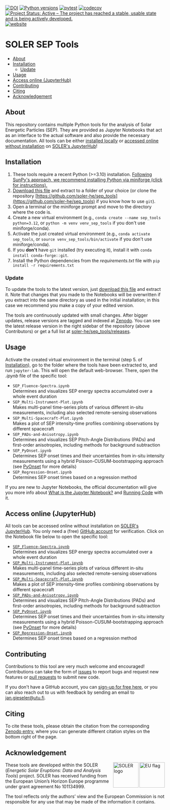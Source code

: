 [![DOI](https://zenodo.org/badge/DOI/10.5281/zenodo.15058294.svg)](https://doi.org/10.5281/zenodo.15058293)
[![Python versions](https://img.shields.io/badge/python-3.10_--_3.13-blue)]()
[![pytest](https://github.com/soler-he/sep_tools/actions/workflows/pytest.yml/badge.svg?branch=main)](https://github.com/soler-he/sep_tools/actions/workflows/pytest.yml)
[![codecov](https://codecov.io/gh/soler-he/sep_tools/graph/badge.svg?token=YW5I35VUIC)](https://codecov.io/gh/soler-he/sep_tools)
[![Project Status: Active – The project has reached a stable, usable state and is being actively developed.](https://www.repostatus.org/badges/latest/active.svg)](https://www.repostatus.org/#active)
[![website](https://img.shields.io/badge/Project%20Website-blue)](https://soler-horizon.eu)

# SOLER SEP Tools

- [About](#about)
- [Installation](#installation)
    - [Update](#update)
- [Usage](#usage)
- [Access online (JupyterHub)](#access-online-jupyterhub)
- [Contributing](#contributing)
- [Citing](#citing)
- [Acknowledgement](#acknowledgement)

## About

This repository contains multiple Python tools for the analysis of Solar Energetic Particles (SEP). They are provided as Jupyter Notebooks that act as an interface to the actual software and also provide the necessary documentation. All tools can be either [installed locally](#installation) or [accessed online without installation](#access-online-jupyterhub) on [SOLER's JupyterHub](https://soler-horizon.eu/hub/)!

## Installation

1. These tools require a recent Python (>=3.10) installation. [Following SunPy's approach, we recommend installing Python via miniforge (click for instructions).](https://docs.sunpy.org/en/stable/tutorial/installation.html#installing-python)
2. [Download this file](https://github.com/soler-he/sep_tools/archive/refs/heads/main.zip) and extract to a folder of your choice (or clone the repository [https://github.com/soler-he/sep_tools](https://github.com/soler-he/sep_tools) if you know how to use `git`).
3. Open a terminal or the miniforge prompt and move to the directory where the code is.
4. Create a new virtual environment (e.g., `conda create --name sep_tools python=3.12`, or `python -m venv venv_sep_tools` if you don't use miniforge/conda).
5. Activate the just created virtual environment (e.g., `conda activate sep_tools`, or `source venv_sep_tools/bin/activate` if you don't use miniforge/conda).
6. If you **don't** have `git` installed (try executing it), install it with `conda install conda-forge::git`.
7. Install the Python dependencies from the *requirements.txt* file with `pip install -r requirements.txt`

### Update

To update the tools to the latest version, just [download this file](https://github.com/soler-he/sep_tools/archive/refs/heads/main.zip) and extract it. Note that changes that you made to the Notebooks will be overwritten if you extract into the same directory as used in the initial installation; in this case we recommend you make a copy of your edited version.

The tools are continuously updated with small changes. After bigger updates, release versions are tagged and indexed at [Zenodo](https://doi.org/10.5281/zenodo.15058293). You can see the latest release version in the right sidebar of the repository (above Contributors) or get a full list at [soler-he/sep_tools/releases](https://github.com/soler-he/sep_tools/releases).

## Usage

Activate the created virtual environment in the terminal (step 5. of [Installation](#installation)), go to the folder where the tools have been extracted to, and run `jupyter-lab`. This will open the default web-browser. There, open the *.ipynb* file of the specific tool:

- `SEP_Fluence-Spectra.ipynb`<br>Determines and visualizes SEP energy spectra accumulated over a whole event duration
- `SEP_Multi-Instrument-Plot.ipynb`<br>Makes multi-panel time-series plots of various different in-situ measurements, including also selected remote-sensing observations
- `SEP_Multi-Spacecraft-Plot.ipynb`<br>Makes a plot of SEP intensity-time profiles combining observations by different spacecraft
- `SEP_PADs-and-Anisotropy.ipynb`<br>Determines and visualizes SEP Pitch-Angle Distributions (PADs) and first-order anisotropies, including methods for background subtraction
- `SEP_PyOnset.ipynb`<br>Determines SEP onset times and their uncertainties from in-situ intensity measurements using a hybrid Poisson-CUSUM-bootstrapping approach (see [PyOnset](https://github.com/Christian-Palmroos/PyOnset) for more details)
- `SEP_Regression-Onset.ipynb`<br>Determines SEP onset times based on a regression method

If you are new to Jupyter Notebooks, the official documentation will give you more info about [What is the Jupyter Notebook?](https://jupyter-notebook.readthedocs.io/en/stable/examples/Notebook/What%20is%20the%20Jupyter%20Notebook.html) and [Running Code](https://jupyter-notebook.readthedocs.io/en/stable/examples/Notebook/Running%20Code.html) with it.

## Access online (JupyterHub)

All tools can be accessed online without installation on [SOLER's JupyterHub](https://soler-horizon.eu/hub/). You only need a (free) [GitHub account](https://github.com/signup) for verification. Click on the Notebook file below to open the specific tool:

- [`SEP_Fluence-Spectra.ipynb`](https://hub-route-serpentine-soler.2.rahtiapp.fi/hub/user-redirect/lab/workspaces/auto-8/tree/soler/sep_tools/SEP_Fluence-Spectra.ipynb)<br>Determines and visualizes SEP energy spectra accumulated over a whole event duration
- [`SEP_Multi-Instrument-Plot.ipynb`](https://hub-route-serpentine-soler.2.rahtiapp.fi/hub/user-redirect/lab/workspaces/auto-8/tree/soler/sep_tools/SEP_Multi-Instrument-Plot.ipynb)<br>Makes multi-panel time-series plots of various different in-situ measurements, including also selected remote-sensing observations
- [`SEP_Multi-Spacecraft-Plot.ipynb`](https://hub-route-serpentine-soler.2.rahtiapp.fi/hub/user-redirect/lab/workspaces/auto-8/tree/soler/sep_tools/SEP_Multi-Spacecraft-Plot.ipynb)<br>Makes a plot of SEP intensity-time profiles combining observations by different spacecraft
- [`SEP_PADs-and-Anisotropy.ipynb`](https://hub-route-serpentine-soler.2.rahtiapp.fi/hub/user-redirect/lab/workspaces/auto-8/tree/soler/sep_tools/SEP_PADs-and-Anisotropy.ipynb)<br>Determines and visualizes SEP Pitch-Angle Distributions (PADs) and first-order anisotropies, including methods for background subtraction
- [`SEP_PyOnset.ipynb`](https://hub-route-serpentine-soler.2.rahtiapp.fi/hub/user-redirect/lab/workspaces/auto-8/tree/soler/sep_tools/SEP_PyOnset.ipynb)<br>Determines SEP onset times and their uncertainties from in-situ intensity measurements using a hybrid Poisson-CUSUM-bootstrapping approach (see [PyOnset](https://github.com/Christian-Palmroos/PyOnset) for more details)
- [`SEP_Regression-Onset.ipynb`](https://hub-route-serpentine-soler.2.rahtiapp.fi/hub/user-redirect/lab/workspaces/auto-8/tree/soler/sep_tools/SEP_Regression-Onset.ipynb)<br>Determines SEP onset times based on a regression method

## Contributing

Contributions to this tool are very much welcome and encouraged! Contributions can take the form of [issues](https://github.com/soler-he/sep_tools/issues) to report bugs and request new features or [pull requests](https://github.com/soler-he/sep_tools/pulls) to submit new code.

If you don't have a GitHub account, you can [sign-up for free here](https://github.com/signup), or you can also reach out to us with feedback by sending an email to jan.gieseler@utu.fi.

## Citing

To cite these tools, please obtain the citation from the corresponding [Zenodo entry](https://doi.org/10.5281/zenodo.15058293), where you can generate different citation styles on the bottom right of the page.

## Acknowledgement

<img align="right" height="80px" src="https://github.com/user-attachments/assets/28c60e00-85b4-4cf3-a422-6f0524c42234" alt="EU flag">
<img align="right" height="80px" src="https://github.com/user-attachments/assets/5bec543a-5d80-4083-9357-f11bc4b339bd" alt="SOLER logo">

These tools are developed within the SOLER (*Energetic Solar Eruptions: Data and Analysis Tools*) project. SOLER has received funding from the European Union’s Horizon Europe programme under grant agreement No 101134999.

The tool reflects only the authors’ view and the European Commission is not responsible for any use that may be made of the information it contains.
